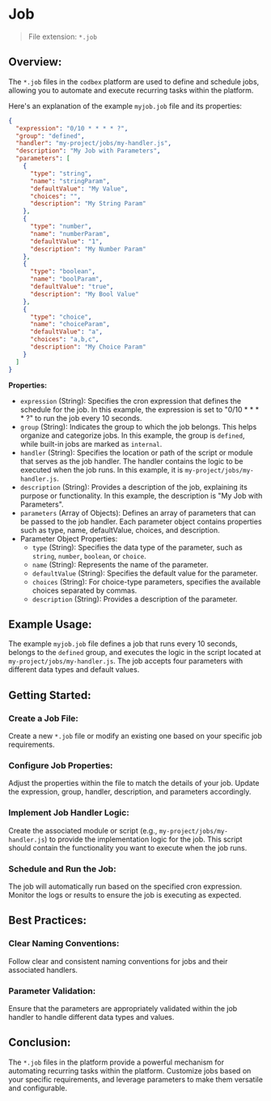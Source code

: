 # Job

> File extension: `*.job`

## Overview:

The `*.job` files in the `codbex` platform are used to define and schedule jobs, allowing you to automate and execute recurring tasks within the platform.

Here's an explanation of the example `myjob.job` file and its properties:

```json
{
  "expression": "0/10 * * * * ?",
  "group": "defined",
  "handler": "my-project/jobs/my-handler.js",
  "description": "My Job with Parameters",
  "parameters": [
    {
      "type": "string",
      "name": "stringParam",
      "defaultValue": "My Value",
      "choices": "",
      "description": "My String Param"
    },
    {
      "type": "number",
      "name": "numberParam",
      "defaultValue": "1",
      "description": "My Number Param"
    },
    {
      "type": "boolean",
      "name": "boolParam",
      "defaultValue": "true",
      "description": "My Bool Value"
    },
    {
      "type": "choice",
      "name": "choiceParam",
      "defaultValue": "a",
      "choices": "a,b,c",
      "description": "My Choice Param"
    }
  ]
}
```

**Properties:**

* `expression` (String): Specifies the cron expression that defines the schedule for the job. In this example, the expression is set to "0/10 * * * * ?" to run the job every 10 seconds.
* `group` (String): Indicates the group to which the job belongs. This helps organize and categorize jobs. In this example, the group is `defined`, while built-in jobs are marked as `internal`.
* `handler` (String): Specifies the location or path of the script or module that serves as the job handler. The handler contains the logic to be executed when the job runs. In this example, it is `my-project/jobs/my-handler.js`.
* `description` (String): Provides a description of the job, explaining its purpose or functionality. In this example, the description is "My Job with Parameters".
* `parameters` (Array of Objects): Defines an array of parameters that can be passed to the job handler. Each parameter object contains properties such as type, name, defaultValue, choices, and description.
* Parameter Object Properties:
    * `type` (String): Specifies the data type of the parameter, such as `string`, `number`, `boolean`, or `choice`.
    * `name` (String): Represents the name of the parameter.
    * `defaultValue` (String): Specifies the default value for the parameter.
    * `choices` (String): For choice-type parameters, specifies the available choices separated by commas.
    * `description` (String): Provides a description of the parameter.

## Example Usage:

The example `myjob.job` file defines a job that runs every 10 seconds, belongs to the `defined` group, and executes the logic in the script located at `my-project/jobs/my-handler.js`. The job accepts four parameters with different data types and default values.

## Getting Started:

### Create a Job File:

Create a new `*.job` file or modify an existing one based on your specific job requirements.

### Configure Job Properties:

Adjust the properties within the file to match the details of your job. Update the expression, group, handler, description, and parameters accordingly.

### Implement Job Handler Logic:

Create the associated module or script (e.g., `my-project/jobs/my-handler.js`) to provide the implementation logic for the job. This script should contain the functionality you want to execute when the job runs.

### Schedule and Run the Job:

The job will automatically run based on the specified cron expression. Monitor the logs or results to ensure the job is executing as expected.

## Best Practices:

### Clear Naming Conventions:

Follow clear and consistent naming conventions for jobs and their associated handlers.

### Parameter Validation:

Ensure that the parameters are appropriately validated within the job handler to handle different data types and values.

## Conclusion:
The `*.job` files in the platform provide a powerful mechanism for automating recurring tasks within the platform. Customize jobs based on your specific requirements, and leverage parameters to make them versatile and configurable.
